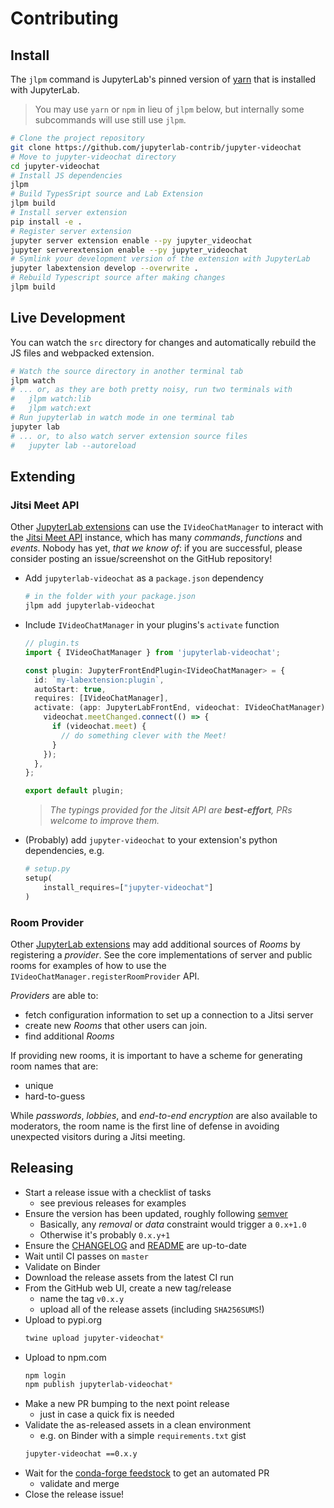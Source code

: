 # Contributing

## Install

The `jlpm` command is JupyterLab's pinned version of
[yarn](https://yarnpkg.com/) that is installed with JupyterLab.

> You may use `yarn` or `npm` in lieu of `jlpm` below, but internally some
> subcommands will use still use `jlpm`.

```bash
# Clone the project repository
git clone https://github.com/jupyterlab-contrib/jupyter-videochat
# Move to jupyter-videochat directory
cd jupyter-videochat
# Install JS dependencies
jlpm
# Build TypesSript source and Lab Extension
jlpm build
# Install server extension
pip install -e .
# Register server extension
jupyter server extension enable --py jupyter_videochat
jupyter serverextension enable --py jupyter_videochat
# Symlink your development version of the extension with JupyterLab
jupyter labextension develop --overwrite .
# Rebuild Typescript source after making changes
jlpm build
```

## Live Development

You can watch the `src` directory for changes and automatically rebuild the JS
files and webpacked extension.

```bash
# Watch the source directory in another terminal tab
jlpm watch
# ... or, as they are both pretty noisy, run two terminals with
#   jlpm watch:lib
#   jlpm watch:ext
# Run jupyterlab in watch mode in one terminal tab
jupyter lab
# ... or, to also watch server extension source files
#   jupyter lab --autoreload
```

## Extending

### Jitsi Meet API

Other [JupyterLab extensions] can use the `IVideoChatManager` to interact with
the
[Jitsi Meet API](https://jitsi.github.io/handbook/docs/dev-guide/dev-guide-iframe)
instance, which has many _commands_, _functions_ and _events_. Nobody has yet,
_that we know of_: if you are successful, please consider posting an
issue/screenshot on the GitHub repository!

- Add `jupyterlab-videochat` as a `package.json` dependency

  ```bash
  # in the folder with your package.json
  jlpm add jupyterlab-videochat
  ```

- Include `IVideoChatManager` in your plugins's `activate` function

  ```ts
  // plugin.ts
  import { IVideoChatManager } from 'jupyterlab-videochat';

  const plugin: JupyterFrontEndPlugin<IVideoChatManager> = {
    id: `my-labextension:plugin`,
    autoStart: true,
    requires: [IVideoChatManager],
    activate: (app: JupyterLabFrontEnd, videochat: IVideoChatManager) => {
      videochat.meetChanged.connect(() => {
        if (videochat.meet) {
          // do something clever with the Meet!
        }
      });
    },
  };

  export default plugin;
  ```

  > _The typings provided for the Jitsit API are **best-effort**, PRs welcome to
  > improve them._

- (Probably) add `jupyter-videochat` to your extension's python dependencies,
  e.g.

  ```py
  # setup.py
  setup(
      install_requires=["jupyter-videochat"]
  )
  ```

### Room Provider

Other [JupyterLab extensions] may add additional sources of _Rooms_ by
registering a _provider_. See the core implementations of server and public
rooms for examples of how to use the `IVideoChatManager.registerRoomProvider`
API.

_Providers_ are able to:

- fetch configuration information to set up a connection to a Jitsi server
- create new _Rooms_ that other users can join.
- find additional _Rooms_

If providing new rooms, it is important to have a scheme for generating room
names that are:

- unique
- hard-to-guess

While _passwords_, _lobbies_, and _end-to-end encryption_ are also available to
moderators, the room name is the first line of defense in avoiding unexpected
visitors during a Jitsi meeting.

## Releasing

- Start a release issue with a checklist of tasks
  - see previous releases for examples
- Ensure the version has been updated, roughly following [semver]
  - Basically, any _removal_ or _data_ constraint would trigger a `0.x+1.0`
  - Otherwise it's probably `0.x.y+1`
- Ensure the [CHANGELOG](./CHANGELOG.md) and [README](./README.md) are
  up-to-date
- Wait until CI passes on `master`
- Validate on Binder
- Download the release assets from the latest CI run
- From the GitHub web UI, create a new tag/release
  - name the tag `v0.x.y`
  - upload all of the release assets (including `SHA256SUMS`!)
- Upload to pypi.org
  ```bash
  twine upload jupyter-videochat*
  ```
- Upload to npm.com
  ```bash
  npm login
  npm publish jupyterlab-videochat*
  ```
- Make a new PR bumping to the next point release
  - just in case a quick fix is needed
- Validate the as-released assets in a clean environment
  - e.g. on Binder with a simple `requirements.txt` gist
  ```bash
  jupyter-videochat ==0.x.y
  ```
- Wait for the [conda-forge feedstock] to get an automated PR
  - validate and merge
- Close the release issue!

[semver]: https://semver.org/
[conda-forge feedstock]:
  https://github.com/conda-forge/jupyter-videochat-feedstock
[jupyterlab extensions]:
  https://jupyterlab.readthedocs.io/en/stable/extension/extension_dev.html
